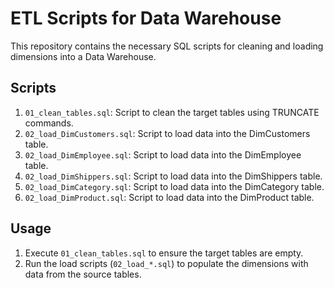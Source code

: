 
# ETL Scripts for Data Warehouse

This repository contains the necessary SQL scripts for cleaning and loading dimensions into a Data Warehouse.

## Scripts

1. `01_clean_tables.sql`: Script to clean the target tables using TRUNCATE commands.
2. `02_load_DimCustomers.sql`: Script to load data into the DimCustomers table.
3. `02_load_DimEmployee.sql`: Script to load data into the DimEmployee table.
4. `02_load_DimShippers.sql`: Script to load data into the DimShippers table.
5. `02_load_DimCategory.sql`: Script to load data into the DimCategory table.
6. `02_load_DimProduct.sql`: Script to load data into the DimProduct table.

## Usage

1. Execute `01_clean_tables.sql` to ensure the target tables are empty.
2. Run the load scripts (`02_load_*.sql`) to populate the dimensions with data from the source tables.
